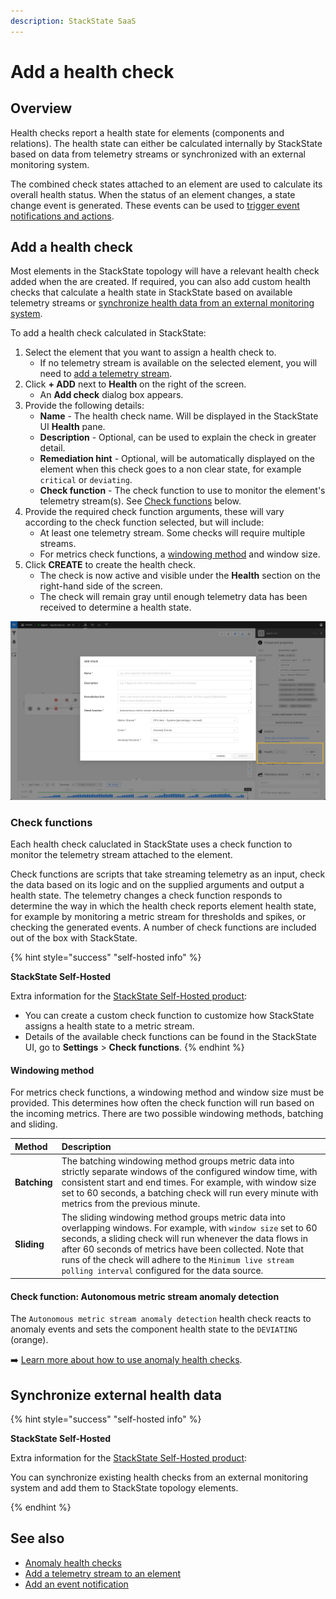 ```yaml
---
description: StackState SaaS
---
```


# Add a health check

## Overview

Health checks report a health state for elements \(components and relations\). The health state can either be calculated internally by StackState based on data from telemetry streams or synchronized with an external monitoring system.

The combined check states attached to an element are used to calculate its overall health status. When the status of an element changes, a state change event is generated. These events can be used to [trigger event notifications and actions](../metrics-and-events/event-notifications.md).

## Add a health check

Most elements in the StackState topology will have a relevant health check added when the are created. If required, you can also add custom health checks that calculate a health state in StackState based on available telemetry streams or [synchronize health data from an external monitoring system](add-a-health-check.md#synchronize-external-health-data).

To add a health check calculated in StackState:

1. Select the element that you want to assign a health check to.
   * If no telemetry stream is available on the selected element, you will need to [add a telemetry stream](../metrics-and-events/add-telemetry-to-element.md).
2. Click **+ ADD** next to **Health** on the right of the screen.
   * An **Add check** dialog box appears.
3. Provide the following details:
   * **Name** - The health check name. Will be displayed in the StackState UI **Health** pane.
   * **Description** - Optional, can be used to explain the check in greater detail.
   * **Remediation hint** - Optional, will be automatically displayed on the element when this check goes to a non clear state, for example `critical` or `deviating`.
   * **Check function** - The check function to use to monitor the element's telemetry stream\(s\). See [Check functions](add-a-health-check.md#check-functions) below.
4. Provide the required check function arguments, these will vary according to the check function selected, but will include:
   * At least one telemetry stream. Some checks will require multiple streams.
   * For metrics check functions, a [windowing method](add-a-health-check.md#windowing-method) and window size.
5. Click **CREATE** to create the health check.
   * The check is now active and visible under the **Health** section on the right-hand side of the screen.
   * The check will remain gray until enough telemetry data has been received to determine a health state.

![Add a health check to an element](../../.gitbook/assets/v45_add_health_check.png)

### Check functions

Each health check caluclated in StackState uses a check function to monitor the telemetry stream attached to the element.

Check functions are scripts that take streaming telemetry as an input, check the data based on its logic and on the supplied arguments and output a health state. The telemetry changes a check function responds to determine the way in which the health check reports element health state, for example by monitoring a metric stream for thresholds and spikes, or checking the generated events. A number of check functions are included out of the box with StackState.

{% hint style="success" "self-hosted info" %}

**StackState Self-Hosted**

Extra information for the [StackState Self-Hosted product](https://docs.stackstate.com/):

    
* You can create a custom check function to customize how StackState assigns a health state to a metric stream.
* Details of the available check functions can be found in the StackState UI, go to **Settings** &gt; **Check functions**.
{% endhint %}

#### Windowing method

For metrics check functions, a windowing method and window size must be provided. This determines how often the check function will run based on the incoming metrics. There are two possible windowing methods, batching and sliding.

| Method | Description |
| :--- | :--- |
| **Batching** | The batching windowing method groups metric data into strictly separate windows of the configured window time, with consistent start and end times. For example, with window size set to 60 seconds, a batching check will run every minute with metrics from the previous minute. |
| **Sliding** | The sliding windowing method groups metric data into overlapping windows. For example, with `window size` set to 60 seconds, a sliding check will run whenever the data flows in after 60 seconds of metrics have been collected. Note that runs of the check will adhere to the `Minimum live stream polling interval` configured for the data source. |

#### Check function: Autonomous metric stream anomaly detection

The `Autonomous metric stream anomaly detection` health check reacts to anomaly events and sets the component health state to the `DEVIATING` \(orange\). 

➡️ [Learn more about how to use anomaly health checks](anomaly-health-checks.md).

## Synchronize external health data

{% hint style="success" "self-hosted info" %}

**StackState Self-Hosted**

Extra information for the [StackState Self-Hosted product](https://docs.stackstate.com/):

    
You can synchronize existing health checks from an external monitoring system and add them to StackState topology elements.

{% endhint %}

## See also

* [Anomaly health checks](anomaly-health-checks.md)
* [Add a telemetry stream to an element](../metrics-and-events/add-telemetry-to-element.md)
* [Add an event notification](/use/stackstate-ui/views/manage-event-handlers.md#add-event-handler)
